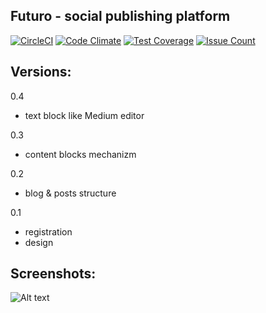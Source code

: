Futuro - social publishing platform 
------

[![CircleCI](https://circleci.com/gh/mpakus/futuro/tree/master.svg?style=svg)](https://circleci.com/gh/mpakus/futuro/tree/master) [![Code Climate](https://codeclimate.com/github/mpakus/futuro/badges/gpa.svg)](https://codeclimate.com/github/mpakus/futuro) [![Test Coverage](https://codeclimate.com/github/mpakus/futuro/badges/coverage.svg)](https://codeclimate.com/github/mpakus/futuro/coverage) [![Issue Count](https://codeclimate.com/github/mpakus/futuro/badges/issue_count.svg?x)](https://codeclimate.com/github/mpakus/futuro)

Versions:
---------

0.4
- text block like Medium editor

0.3
- content blocks mechanizm

0.2
- blog & posts structure

0.1
- registration
- design

Screenshots:
------------------

![Alt text](https://monosnap.com/file/bxYDA5Og2n10zAc49KGH3v3wNCllOX.png)
                                   
